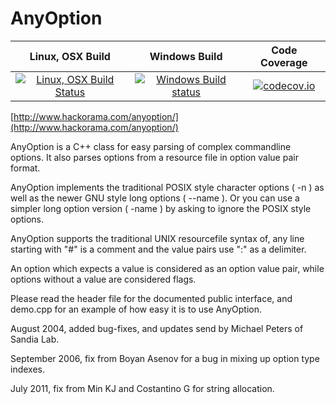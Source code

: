 # AnyOption

| Linux, OSX Build | Windows Build | Code Coverage |
|:--:|:--:|:--:|
| [![Linux, OSX Build Status](https://travis-ci.org/hackorama/AnyOption.svg?branch=master)](https://travis-ci.org/hackorama/AnyOption) | [![Windows Build status](https://ci.appveyor.com/api/projects/status/8e6ugxoc9nju0005?svg=true)](https://ci.appveyor.com/project/hackorama/anyoption) | [![codecov.io](https://codecov.io/github/hackorama/AnyOption/coverage.svg?branch=master)](https://codecov.io/github/hackorama/AnyOption?branch=master) |


[http://www.hackorama.com/anyoption/](http://www.hackorama.com/anyoption/)

AnyOption is a C++ class for easy parsing of complex commandline options. It also parses options from a resource file in option value pair format. 

AnyOption implements the traditional POSIX style character options ( -n ) as well as the newer GNU style long options ( --name ). Or you can use a simpler long option version ( -name ) by asking to ignore the POSIX style options. 

AnyOption supports the traditional UNIX resourcefile syntax of, any line starting with "#" is a comment and the value pairs use ":" as a delimiter. 

An option which expects a value is considered as an option value pair, while options without a value are considered flags. 

Please read the header file for the documented public interface, and demo.cpp for an example of how easy it is to use AnyOption. 

August 2004, added bug-fixes, and updates send by Michael Peters of Sandia Lab. 

September 2006, fix from Boyan Asenov for a bug in mixing up option type indexes. 

July 2011, fix from Min KJ and Costantino G for string allocation. 

